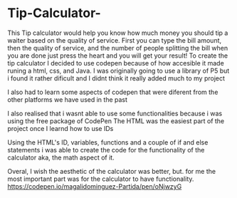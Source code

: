 # Tip-Calculator-
This Tip calculator would help you know how much money you should tip a waiter based on the quality of service. First you can type the bill amount, then the quality of service, and the number of people splitting the bill when you are done just press the heart and you will get your result!
To create the tip calculator I decided to use codepen because of how accesible it made runing a html, css, and Java. 
I was originally going to use a library of P5 but i found it rather dificult and I didnt think it really added much to my project

I also had to learn some aspects of codepen that were diferent from the other platforms we have used in the past

I also realised that i wasnt able to use some functionalities because i was using the free package of CodePen
The HTML was the easiest part of the project once I learnd how to use IDs

 
Using the HTML's ID, variables, functions and a couple of if and else statements i was able to create the code for the functionality of the calculator aka, the math aspect of it.

  

Overal, I wish the aesthetic of the calculator was better, but. for me the most important part was for the calculator to have functionality.
https://codepen.io/magalidominguez-Partida/pen/oNjwzyG
